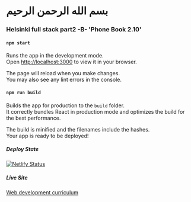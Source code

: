 # بسم الله الرحمن الرحيم
### Helsinki full stack part2 -B-  'Phone Book 2.10'

#### `npm start`

Runs the app in the development mode.\
Open [http://localhost:3000](http://localhost:3000) to view it in your browser.

The page will reload when you make changes.\
You may also see any lint errors in the console.



#### `npm run build`

Builds the app for production to the `build` folder.\
It correctly bundles React in production mode and optimizes the build for the best performance.

The build is minified and the filenames include the hashes.\
Your app is ready to be deployed!

##### Deploy State 
[![Netlify Status](https://api.netlify.com/api/v1/badges/81b12919-c576-4570-8d8a-f44472b7ad14/deploy-status)](https://app.netlify.com/sites/resplendent-wisp-c7dc41/deploys)
##### Live Site 
[Web development curriculum](https://resplendent-wisp-c7dc41.netlify.app/)